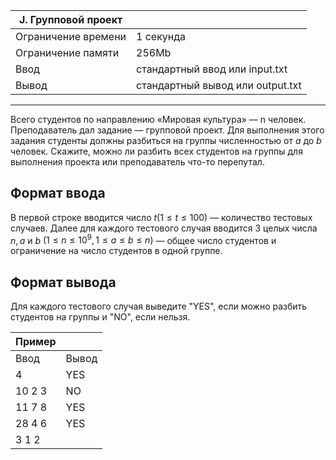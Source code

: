 |J. Групповой проект||
|-|-|
Ограничение времени|	1 секунда
Ограничение памяти|	256Mb
Ввод|	стандартный ввод или input.txt
Вывод|	стандартный вывод или output.txt
<hr>

Всего студентов по направлению «Мировая культура» — n человек. Преподаватель дал задание — групповой проект. Для выполнения этого задания студенты должны разбиться на группы численностью от $a$ до $b$ человек. Скажите, можно ли разбить всех студентов на группы для выполнения проекта или преподаватель что-то перепутал.

## Формат ввода
В первой строке вводится число $t (1 ≤ t ≤ 100)$ — количество тестовых случаев. Далее для каждого тестового случая вводится 3 целых числа $n, a$ и $b$ $(1 ≤ n ≤ 10^9, 1 ≤ a ≤ b ≤ n)$ — общее число студентов и ограничение на число студентов в одной группе.

## Формат вывода
Для каждого тестового случая выведите "YES", если можно разбить студентов на группы и "NO", если нельзя.

|Пример||
|-|-|
Ввод|	Вывод
4|YES
10 2 3|NO
11 7 8|YES
28 4 6|YES
3 1 2|




